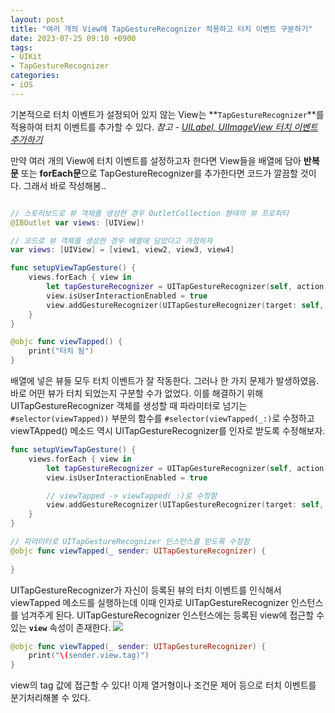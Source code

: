 ```yaml
---
layout: post
title: "여러 개의 View에 TapGestureRecognizer 적용하고 터치 이벤트 구분하기"
date: 2023-07-25 09:10 +0900
tags:
- UIKit
- TapGestureRecognizer
categories:
- iOS
---
```


기본적으로 터치 이벤트가 설정되어 있지 않는 View는 **`TapGestureRecognizer`**를 적용하여 터치 이벤트를 추가할 수 있다. 
*참고 - [UILabel, UIImageView 터치 이벤트 추가하기](https://walkerhilla.github.io/posts/UILabel,-UIImageView-%ED%84%B0%EC%B9%98-%EC%9D%B4%EB%B2%A4%ED%8A%B8-%EC%B6%94%EA%B0%80%ED%95%98%EA%B8%B0/)*

만약 여러 개의 View에 터치 이벤트를 설정하고자 한다면 View들을 배열에 담아 **반복문** 또는 **forEach문**으로 TapGestureRecognizer를 추가한다면 코드가 깔끔할 것이다. 그래서 바로 작성해봄..

```swift

// 스토리보드로 뷰 객체를 생성한 경우 OutletCollection 형태의 뷰 프로퍼티
@IBOutlet var views: [UIView]!

// 코드로 뷰 객체를 생성한 경우 배열에 담았다고 가정하자
var views: [UIView] = [view1, view2, view3, view4]

func setupViewTapGesture() {
	views.forEach { view in 
		let tapGestureRecognizer = UITapGestureRecognizer(self, action: #selector(viewTapped))
		view.isUserInteractionEnabled = true
		view.addGestureRecognizer(UITapGestureRecognizer(target: self, action: #selector(viewTapped))
	}
}

@objc func viewTapped() {
	print("터치 됨")
}
```

배열에 넣은 뷰들 모두 터치 이벤트가 잘 작동한다. 그러나 한 가지 문제가 발생하였음. 바로 어떤 뷰가 터치 되었는지 구분할 수가 없었다. 이를 해결하기 위해 UITapGestureRecognizer 객체를 생성할 때 파라미터로 넘기는 `#selector(viewTapped))` 부분의 함수를 `#selector(viewTapped(_:)`로 수정하고 viewTApped() 메소드 역시 UITapGestureRecognizer를 인자로 받도록 수정해보자.

```swift
func setupViewTapGesture() {
	views.forEach { view in 
		let tapGestureRecognizer = UITapGestureRecognizer(self, action: #selector(viewTapped))
		view.isUserInteractionEnabled = true

		// viewTapped -> viewTapped(_:)로 수정함
		view.addGestureRecognizer(UITapGestureRecognizer(target: self, action: #selector(viewTapped(_:)))
	}
}

// 파라미터로 UITapGestureRecognizer 인스턴스를 받도록 수정함
@objc func viewTapped(_ sender: UITapGestureRecognizer) {
	
}
```

UITapGestureRecognizer가 자신이 등록된 뷰의 터치 이벤트를 인식해서 viewTapped 메소드를 실행하는데 이때 인자로 UITapGestureRecognizer 인스턴스를 넘겨주게 된다. UITapGestureRecognizer 인스턴스에는 등록된 view에 접근할 수 있는 **`view`** 속성이 존재한다. 
![](https://i.imgur.com/ApC1nQA.png)

```swift
@objc func viewTapped(_ sender: UITapGestureRecognizer) {
	print("\(sender.view.tag)")
}
```

view의 tag 값에 접근할 수 있다! 이제 열거형이나 조건문 제어 등으로 터치 이벤트를 분기처리해볼 수 있다.